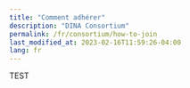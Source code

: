 ```yaml
---
title: "Comment adhérer"
description: "DINA Consortium"
permalink: /fr/consortium/how-to-join
last_modified_at: 2023-02-16T11:59:26-04:00
lang: fr
---
```


TEST
